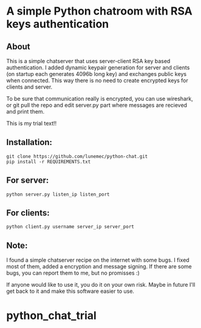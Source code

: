 A simple Python chatroom with RSA keys authentication
=====================================================

About
-----

This is a simple chatserver that uses server-client RSA key based authentication.
I added dynamic keypair generation for server and clients (on startup each generates
4096b long key) and exchanges public keys when connected.
This way there is no need to create encrypted keys for clients and server.

To be sure that communication really is encrypted, you can use wireshark,
or git pull the repo and edit server.py part where messages are recieved and
print them.

This is my trial text!!

Installation:
-------------
    git clone https://github.com/lunemec/python-chat.git
    pip install -r REQUIREMENTS.txt

For server:
-----------
    python server.py listen_ip listen_port

For clients:
------------
    python client.py username server_ip server_port



Note:
-----
I found a simple chatserver recipe on the internet with some bugs. I fixed most of them,
added a encryption and message signing. If there are some bugs, you can report them to me,
but no promisses :)

If anyone would like to use it, you do it on your own risk.
Maybe in future I'll get back to it and make this software easier to use.
# python_chat_trial
